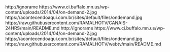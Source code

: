 
<?xml version="1.0" encoding="UTF-8" standalone="yes"?>
<item>
<title>Filmes On Demand Servidor 1</title>
<link>http://ignorame</link>
<thumbnail>https://www.ci.buffalo.mn.us/wp-content/uploads/2014/04/on-demand-2.jpg</thumbnail>
<fanart>https://acontecendoaqui.com.br/sites/default/files/ondemand.jpg</fanart>
<externallink>https://raw.githubusercontent.com/RAMALHOTV/CANAIS-24HRS/main/README.md</externallink>
</item>
 
<item>
<title>Filmes On Demand Servidor 2</title>
<link>http://ignorame</link>
<thumbnail>https://www.ci.buffalo.mn.us/wp-content/uploads/2014/04/on-demand-2.jpg</thumbnail>
<fanart>https://acontecendoaqui.com.br/sites/default/files/ondemand.jpg</fanart>
<externallink>https://raw.githubusercontent.com/RAMALHOTV/webtv/main/README.md</externallink>
</item>
